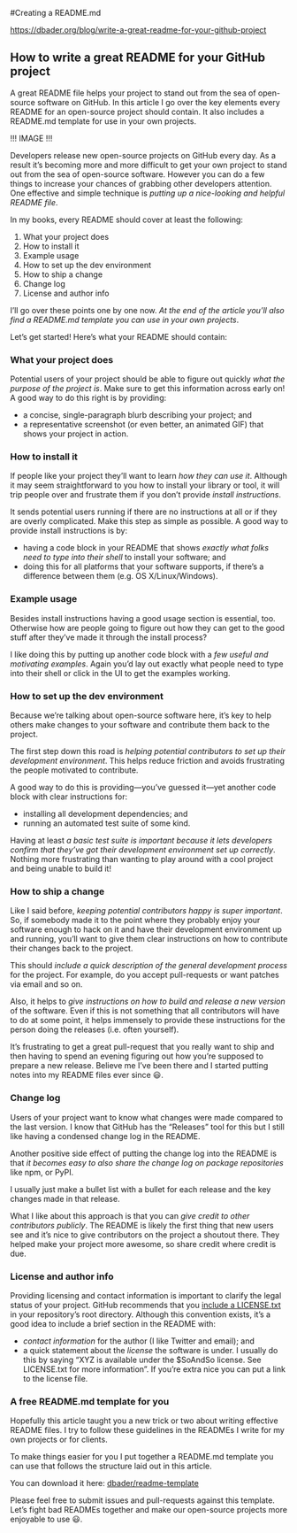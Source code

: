 
#Creating a README.md


https://dbader.org/blog/write-a-great-readme-for-your-github-project



## How to write a great README for your GitHub project

A great README file helps your project to stand out from the sea of open-source software on GitHub. In this article I go over the key elements every README for an open-source project should contain. It also includes a README.md template for use in your own projects.

!!! IMAGE !!!

Developers release new open-source projects on GitHub every day. As a result it’s becoming more and more difficult to get your own project to stand out from the sea of open-source software. However you can do a few things to increase your chances of grabbing other developers attention. One effective and simple technique is *putting up a nice-looking and helpful README file*.

In my books, every README should cover at least the following:

1. What your project does
2. How to install it
2. Example usage
2. How to set up the dev environment
2. How to ship a change
2. Change log
2. License and author info

I’ll go over these points one by one now. *At the end of the article you’ll also find a README.md template you can use in your own projects*.

Let’s get started! Here’s what your README should contain:


### What your project does

Potential users of your project should be able to figure out quickly *what the purpose of the project is*. Make sure to get this information across early on! A good way to do this right is by providing:

* a concise, single-paragraph blurb describing your project; and
* a representative screenshot (or even better, an animated GIF) that shows your project in action.


### How to install it

If people like your project they’ll want to learn *how they can use it*. Although it may seem straightforward to you how to install your library or tool, it will trip people over and frustrate them if you don’t provide *install instructions*.

It sends potential users running if there are no instructions at all or if they are overly complicated. Make this step as simple as possible. A good way to provide install instructions is by:

* having a code block in your README that shows *exactly what folks need to type into their shell* to install your software; and
* doing this for all platforms that your software supports, if there’s a difference between them (e.g. OS X/Linux/Windows).


### Example usage

Besides install instructions having a good usage section is essential, too. Otherwise how are people going to figure out how they can get to the good stuff after they’ve made it through the install process?

I like doing this by putting up another code block with a *few useful and motivating examples*. Again you’d lay out exactly what people need to type into their shell or click in the UI to get the examples working.


### How to set up the dev environment

Because we’re talking about open-source software here, it’s key to help others make changes to your software and contribute them back to the project.

The first step down this road is *helping potential contributors to set up their development environment*. This helps reduce friction and avoids frustrating the people motivated to contribute.

A good way to do this is providing—you’ve guessed it—yet another code block with clear instructions for:

* installing all development dependencies; and
* running an automated test suite of some kind.

Having at least *a basic test suite is important because it lets developers confirm that they’ve got their development environment set up correctly*. Nothing more frustrating than wanting to play around with a cool project and being unable to build it!


### How to ship a change

Like I said before, *keeping potential contributors happy is super important*. So, if somebody made it to the point where they probably enjoy your software enough to hack on it and have their development environment up and running, you’ll want to give them clear instructions on how to contribute their changes back to the project.

This should *include a quick description of the general development process* for the project. For example, do you accept pull-requests or want patches via email and so on.

Also, it helps to *give instructions on how to build and release a new version* of the software. Even if this is not something that all contributors will have to do at some point, it helps immensely to provide these instructions for the person doing the releases (i.e. often yourself).

It’s frustrating to get a great pull-request that you really want to ship and then having to spend an evening figuring out how you’re supposed to prepare a new release. Believe me I’ve been there and I started putting notes into my README files ever since 😃.


### Change log

Users of your project want to know what changes were made compared to the last version. I know that GitHub has the “Releases” tool for this but I still like having a condensed change log in the README.

Another positive side effect of putting the change log into the README is that *it becomes easy to also share the change log on package repositories* like npm, or PyPI.

I usually just make a bullet list with a bullet for each release and the key changes made in that release.

What I like about this approach is that you can *give credit to other contributors publicly*. The README is likely the first thing that new users see and it’s nice to give contributors on the project a shoutout there. They helped make your project more awesome, so share credit where credit is due.

 
### License and author info

Providing licensing and contact information is important to clarify the legal status of your project. GitHub recommends that you [include a LICENSE.txt](https://help.github.com/articles/open-source-licensing/) in your repository’s root directory. Although this convention exists, it’s a good idea to include a brief section in the README with:

* *contact information* for the author (I like Twitter and email); and
* a quick statement about the *license* the software is under. I usually do this by saying “XYZ is available under the $SoAndSo license. See LICENSE.txt for more information”. If you’re extra nice you can put a link to the license file.


### A free README.md template for you

Hopefully this article taught you a new trick or two about writing effective README files. I try to follow these guidelines in the READMEs I write for my own projects or for clients.

To make things easier for you I put together a README.md template you can use that follows the structure laid out in this article.

You can download it here: [dbader/readme-template](https://github.com/dbader/readme-template)

Please feel free to submit issues and pull-requests against this template. Let’s fight bad READMEs together and make our open-source projects more enjoyable to use 😃.